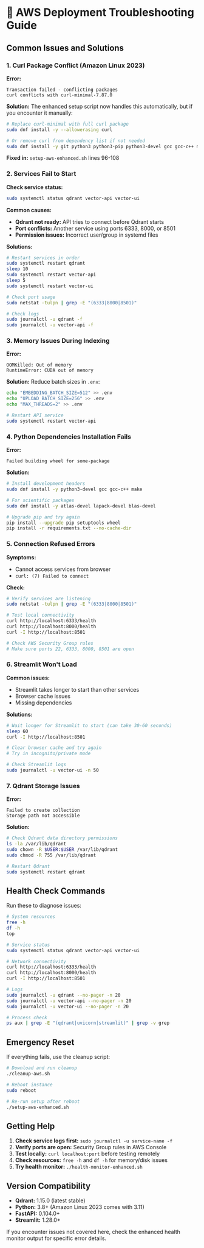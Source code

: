 # 🔧 AWS Deployment Troubleshooting Guide

## Common Issues and Solutions

### 1. Curl Package Conflict (Amazon Linux 2023)

**Error:**
```
Transaction failed - conflicting packages
curl conflicts with curl-minimal-7.87.0
```

**Solution:**
The enhanced setup script now handles this automatically, but if you encounter it manually:

```bash
# Replace curl-minimal with full curl package
sudo dnf install -y --allowerasing curl

# Or remove curl from dependency list if not needed
sudo dnf install -y git python3 python3-pip python3-devel gcc gcc-c++ make wget htop
```

**Fixed in:** `setup-aws-enhanced.sh` lines 96-108

### 2. Services Fail to Start

**Check service status:**
```bash
sudo systemctl status qdrant vector-api vector-ui
```

**Common causes:**
- **Qdrant not ready:** API tries to connect before Qdrant starts
- **Port conflicts:** Another service using ports 6333, 8000, or 8501
- **Permission issues:** Incorrect user/group in systemd files

**Solutions:**
```bash
# Restart services in order
sudo systemctl restart qdrant
sleep 10
sudo systemctl restart vector-api
sleep 5  
sudo systemctl restart vector-ui

# Check port usage
sudo netstat -tulpn | grep -E "(6333|8000|8501)"

# Check logs
sudo journalctl -u qdrant -f
sudo journalctl -u vector-api -f
```

### 3. Memory Issues During Indexing

**Error:**
```
OOMKilled: Out of memory
RuntimeError: CUDA out of memory
```

**Solution:**
Reduce batch sizes in `.env`:
```bash
echo "EMBEDDING_BATCH_SIZE=512" >> .env
echo "UPLOAD_BATCH_SIZE=256" >> .env
echo "MAX_THREADS=2" >> .env

# Restart API service
sudo systemctl restart vector-api
```

### 4. Python Dependencies Installation Fails

**Error:**
```
Failed building wheel for some-package
```

**Solution:**
```bash
# Install development headers
sudo dnf install -y python3-devel gcc gcc-c++ make

# For scientific packages
sudo dnf install -y atlas-devel lapack-devel blas-devel

# Upgrade pip and try again
pip install --upgrade pip setuptools wheel
pip install -r requirements.txt --no-cache-dir
```

### 5. Connection Refused Errors

**Symptoms:**
- Cannot access services from browser
- `curl: (7) Failed to connect`

**Check:**
```bash
# Verify services are listening
sudo netstat -tulpn | grep -E "(6333|8000|8501)"

# Test local connectivity
curl http://localhost:6333/health
curl http://localhost:8000/health
curl -I http://localhost:8501

# Check AWS Security Group rules
# Make sure ports 22, 6333, 8000, 8501 are open
```

### 6. Streamlit Won't Load

**Common issues:**
- Streamlit takes longer to start than other services
- Browser cache issues
- Missing dependencies

**Solutions:**
```bash
# Wait longer for Streamlit to start (can take 30-60 seconds)
sleep 60
curl -I http://localhost:8501

# Clear browser cache and try again
# Try in incognito/private mode

# Check Streamlit logs
sudo journalctl -u vector-ui -n 50
```

### 7. Qdrant Storage Issues

**Error:**
```
Failed to create collection
Storage path not accessible
```

**Solution:**
```bash
# Check Qdrant data directory permissions
ls -la /var/lib/qdrant
sudo chown -R $USER:$USER /var/lib/qdrant
sudo chmod -R 755 /var/lib/qdrant

# Restart Qdrant
sudo systemctl restart qdrant
```

## Health Check Commands

Run these to diagnose issues:

```bash
# System resources
free -h
df -h
top

# Service status
sudo systemctl status qdrant vector-api vector-ui

# Network connectivity
curl http://localhost:6333/health
curl http://localhost:8000/health
curl -I http://localhost:8501

# Logs
sudo journalctl -u qdrant --no-pager -n 20
sudo journalctl -u vector-api --no-pager -n 20
sudo journalctl -u vector-ui --no-pager -n 20

# Process check
ps aux | grep -E "(qdrant|uvicorn|streamlit)" | grep -v grep
```

## Emergency Reset

If everything fails, use the cleanup script:

```bash
# Download and run cleanup
./cleanup-aws.sh

# Reboot instance
sudo reboot

# Re-run setup after reboot
./setup-aws-enhanced.sh
```

## Getting Help

1. **Check service logs first:** `sudo journalctl -u service-name -f`
2. **Verify ports are open:** Security Group rules in AWS Console
3. **Test locally:** `curl localhost:port` before testing remotely
4. **Check resources:** `free -h` and `df -h` for memory/disk issues
5. **Try health monitor:** `./health-monitor-enhanced.sh`

## Version Compatibility

- **Qdrant:** 1.15.0 (latest stable)
- **Python:** 3.8+ (Amazon Linux 2023 comes with 3.11)
- **FastAPI:** 0.104.0+
- **Streamlit:** 1.28.0+

If you encounter issues not covered here, check the enhanced health monitor output for specific error details.